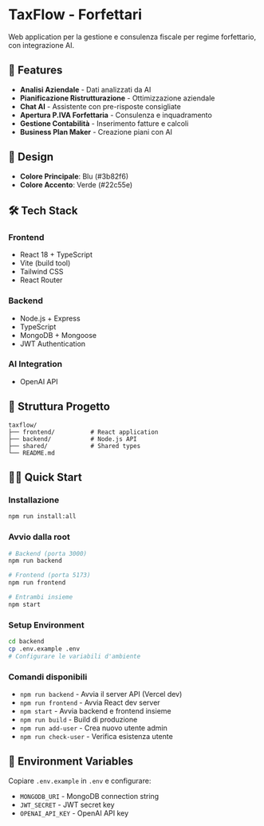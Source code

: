 # TaxFlow - Forfettari

Web application per la gestione e consulenza fiscale per regime forfettario, con integrazione AI.

## 🚀 Features

- **Analisi Aziendale** - Dati analizzati da AI
- **Pianificazione Ristrutturazione** - Ottimizzazione aziendale
- **Chat AI** - Assistente con pre-risposte consigliate
- **Apertura P.IVA Forfettaria** - Consulenza e inquadramento
- **Gestione Contabilità** - Inserimento fatture e calcoli
- **Business Plan Maker** - Creazione piani con AI

## 🎨 Design

- **Colore Principale**: Blu (#3b82f6)
- **Colore Accento**: Verde (#22c55e)

## 🛠️ Tech Stack

### Frontend
- React 18 + TypeScript
- Vite (build tool)
- Tailwind CSS
- React Router

### Backend
- Node.js + Express
- TypeScript
- MongoDB + Mongoose
- JWT Authentication

### AI Integration
- OpenAI API

## 📁 Struttura Progetto

```
taxflow/
├── frontend/          # React application
├── backend/           # Node.js API
├── shared/            # Shared types
└── README.md
```

## 🏃‍♂️ Quick Start

### Installazione
```bash
npm run install:all
```

### Avvio dalla root
```bash
# Backend (porta 3000)
npm run backend

# Frontend (porta 5173)
npm run frontend

# Entrambi insieme
npm start
```

### Setup Environment
```bash
cd backend
cp .env.example .env
# Configurare le variabili d'ambiente
```

### Comandi disponibili
- `npm run backend` - Avvia il server API (Vercel dev)
- `npm run frontend` - Avvia React dev server
- `npm start` - Avvia backend e frontend insieme
- `npm run build` - Build di produzione
- `npm run add-user` - Crea nuovo utente admin
- `npm run check-user` - Verifica esistenza utente

## 🔧 Environment Variables

Copiare `.env.example` in `.env` e configurare:

- `MONGODB_URI` - MongoDB connection string
- `JWT_SECRET` - JWT secret key
- `OPENAI_API_KEY` - OpenAI API key